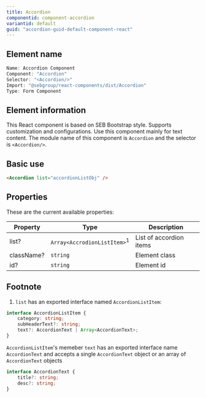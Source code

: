 ```yaml
---
title: Accordion
componentid: component-accordion
variantid: default
guid: "accordion-guid-default-component-react"
---
```


## Element name

```javascript
Name: Accordion Component
Component: "Accordion"
Selector: "<Accordion/>"
Import: "@sebgroup/react-components/dist/Accordion"
Type: Form Component
```

## Element information

This React component is based on SEB Bootstrap style. Supports customization and configurations. Use this component mainly for text content. The module name of this component is `Accordion` and the selector is `<Accordion/>`.

## Basic use

```html
<Accordion list="accordionListObj" />
```

## Properties

These are the current available properties:

| Property   | Type                                   | Description             |
| ---------- | -------------------------------------- | ----------------------- |
| list?      | `Array<AccrodionListItem>`<sup>1</sup> | List of accordion items |
| className? | `string`                               | Element class           |
| id?        | `string`                               | Element id              |

## Footnote

1. `list` has an exported interface named `AccordionListItem`:

```typescript
interface AccordionListItem {
    category: string;
    subHeaderText?: string;
    text?: AccordionText | Array<AccordionText>;
}
```

`AccordionListItem`'s memeber `text` has an exported interface name `AccordionText` and accepts a single `AccordionText` object or an array of `AccordionText` objects

```typescript
interface AccordionText {
    title?: string;
    desc?: string;
}
```
